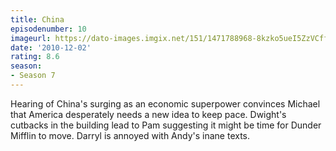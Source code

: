 ```yaml
---
title: China
episodenumber: 10
imageurl: https://dato-images.imgix.net/151/1471788968-8kzko5ueI5ZzVCffkYEng5Fe5M.jpg?ixlib=rb-1.1.0&ch=DPR%2CWidth&auto=compress%2Cformat
date: '2010-12-02'
rating: 8.6
season:
- Season 7
---
```


Hearing of China's surging as an economic superpower convinces Michael that America desperately needs a new idea to keep pace. Dwight's cutbacks in the building lead to Pam suggesting it might be time for Dunder Mifflin to move. Darryl is annoyed with Andy's inane texts.
